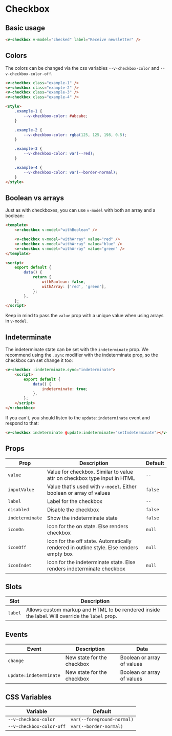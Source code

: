 # Checkbox

## Basic usage

```html
<v-checkbox v-model="checked" label="Receive newsletter" />
```

## Colors

The colors can be changed via the css variables `--v-checkbox-color` and `--v-checkbox-color-off`.

```html
<v-checkbox class="example-1" />
<v-checkbox class="example-2" />
<v-checkbox class="example-3" />
<v-checkbox class="example-4" />

<style>
	.example-1 {
		--v-checkbox-color: #abcabc;
	}

	.example-2 {
		--v-checkbox-color: rgba(125, 125, 198, 0.5);
	}

	.example-3 {
		--v-checkbox-color: var(--red);
	}

	.example-4 {
		--v-checkbox-color: var(--border-normal);
	}
</style>
```

## Boolean vs arrays

Just as with checkboxes, you can use `v-model` with both an array and a boolean:

```html
<template>
	<v-checkbox v-model="withBoolean" />

	<v-checkbox v-model="withArray" value="red" />
	<v-checkbox v-model="withArray" value="blue" />
	<v-checkbox v-model="withArray" value="green" />
</template>

<script>
	export default {
		data() {
			return {
				withBoolean: false,
				withArray: ['red', 'green'],
			};
		},
	};
</script>
```

Keep in mind to pass the `value` prop with a unique value when using arrays in `v-model`.

## Indeterminate

The indeterminate state can be set with the `indeterminate` prop. We recommend using the `.sync` modifier with the indeterminate prop, so the checkbox can set change it too:

```html
<v-checkbox :indeterminate.sync="indeterminate">
	<script>
		export default {
			data() {
				indeterminate: true;
			},
		};
	</script>
</v-checkbox>
```

If you can't, you should listen to the `update:indeterminate` event and respond to that:

```html
<v-checkbox indeterminate @update:indeterminate="setIndeterminate"></v-checkbox>
```

## Props

| Prop            | Description                                                                             | Default |
| --------------- | --------------------------------------------------------------------------------------- | ------- |
| `value`         | Value for checkbox. Similar to value attr on checkbox type input in HTML                | `--`    |
| `inputValue`    | Value that's used with `v-model`. Either boolean or array of values                     | `false` |
| `label`         | Label for the checkbox                                                                  | `--`    |
| `disabled`      | Disable the checkbox                                                                    | `false` |
| `indeterminate` | Show the indeterminate state                                                            | `false` |
| `iconOn`        | Icon for the on state. Else renders checkbox                                            | `null`  |
| `iconOff`       | Icon for the off state. Automatically rendered in outline style. Else renders empty box | `null`  |
| `iconIndet`     | Icon for the indeterminate state. Else renders indeterminate checkbox                   | `null`  |

## Slots

| Slot    | Description                                                                                    |
| ------- | ---------------------------------------------------------------------------------------------- |
| `label` | Allows custom markup and HTML to be rendered inside the label. Will override the `label` prop. |

## Events

| Event                  | Description                | Data                       |
| ---------------------- | -------------------------- | -------------------------- |
| `change`               | New state for the checkbox | Boolean or array of values |
| `update:indeterminate` | New state for the checkbox | Boolean or array of values |

## CSS Variables

| Variable                 | Default                    |
| ------------------------ | -------------------------- |
| `--v-checkbox-color`     | `var(--foreground-normal)` |
| `--v-checkbox-color-off` | `var(--border-normal)`     |
